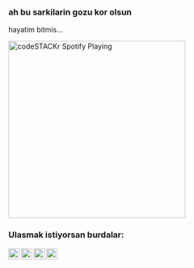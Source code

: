 ### ah bu sarkilarin gozu kor olsun

hayatim bitmis...

[<img src="https://now-playing-codestackr.vercel.app/api/spotify-playing" alt="codeSTACKr Spotify Playing" width="350" />](https://open.spotify.com/user/swyqyimdc12jajde4vpwd2x1b)

### Ulasmak istiyorsan burdalar:

[<img align="left" alt="ciddi | Twitch" width="22px" src="https://cdn.jsdelivr.net/npm/simple-icons@v3/icons/twitch.svg" />][website]
[<img align="left" alt="ciddi | Spotify" width="22px" src="https://cdn.jsdelivr.net/npm/simple-icons@v3/icons/spotify.svg" />][youtube]
[<img align="left" alt="ciddi | Twitter" width="22px" src="https://cdn.jsdelivr.net/npm/simple-icons@v3/icons/twitter.svg" />][twitter]
[<img align="left" alt="ciddi | Discord" width="22px" src="https://cdn.jsdelivr.net/npm/simple-icons@v3/icons/discord.svg" />][instagram]

<br />

</details>

[twitter]: https://twitter.com/taneciddi
[youtube]: https://sptfy.com/tanec
[instagram]: https://discord.com/users/272071349340602370
[website]: https://www.twitch.tv/taneciddi
